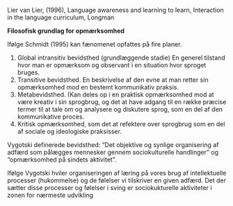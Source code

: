 
Lier van Lier, (1996), Language awareness and learning to learn, Interaction in the language curriculum, Longman

**Filosofisk grundlag for opmærksomhed** 

Ifølge Schmidt (1995) kan fænomenet opfattes på fire planer. 
1. Global intransitiv bevidsthed (grundlæggende stadie) En generel tilstand hvor man er opmærksom og observant i en situation hvor sproget bruges. 
2. Transitive bevidsthed. En beskrivelse af den evne at man retter sin opmærksomhed mod en bestemt kommunikativ praksis.
3. Metabevidsthed. (Kan deles op i en praktisk opmærksomhed mod at være kreativ i sin sprogbrug, og det at have adgang til en række præcise termer til at tale om og analysere og diskutere sprog, som en del af den kommunikative proces.
4. Kritisk opmærksomhed, som det at refektere over sprogbrug som en del af sociale og ideologiske praksisser.

Vygotski definerede bevidsthed: “Det objektive og synlige organisering af adfærd som pålægges mennesker gennem sociokulturelle handlinger” og “opmærksomhed på sindets aktivitet”.

Ifølge Vygotski hviler organiseringen af læring på vores brug af intellektuelle processer (hukommelse) og de følelser vi tilskriver en given adfærd. Det der sætter disse processer og følelser i sving er sociokukturelle aktiviteter i zonen for nærmeste udvikling 

